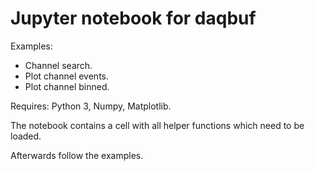 # Jupyter notebook for daqbuf

Examples:

* Channel search.
* Plot channel events.
* Plot channel binned.

Requires: Python 3, Numpy, Matplotlib.

The notebook contains a cell with all helper functions which need to be loaded.

Afterwards follow the examples.
